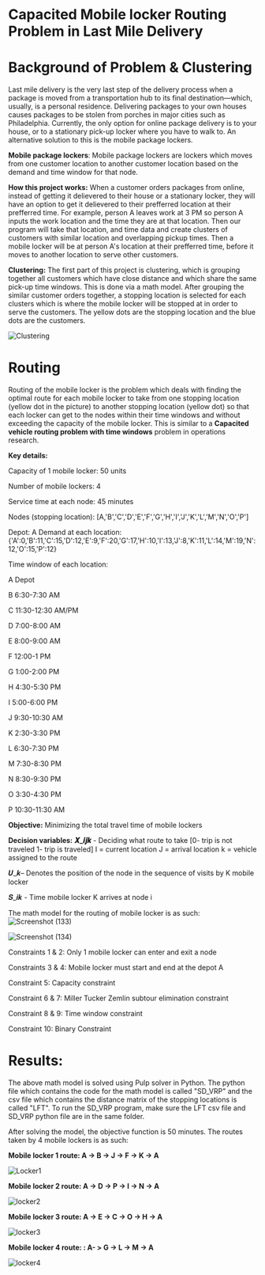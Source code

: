 # Capacited Mobile locker Routing Problem in Last Mile Delivery

# Background of Problem & Clustering
Last mile delivery is the very last step of the delivery process when a package is moved from a transportation hub to its final destination—which, usually, is a personal residence. Delivering packages to your own houses causes packages to be stolen from porches in major cities such as Philadelphia. Currently, the only option for online package delivery is to your house, or to a stationary pick-up locker where you have to walk to. An alternative solution to this is the mobile package lockers.

**Mobile package lockers**: Mobile package lockers are lockers which moves from one customer location to another customer location based on the demand and time window for that node. 

**How this project works:** 
When a customer orders packages from online, instead of getting it delievered to their house or a stationary locker, they will have an option to get it delievered to their prefferred location at their prefferred time. For example, person A leaves work at 3 PM so person A inputs the work location and the time they are at that location. Then our program will take that location, and time data and create clusters of customers with similar location and overlapping pickup times. Then a mobile locker will be at person A's location at their prefferred time, before it moves to another location to serve other customers. 

**Clustering:**
The first part of this project is clustering, which is grouping together all customers which have close distance and which share the same pick-up time windows. This is done via a math model. After grouping the similar customer orders together, a stopping location is selected for each clusters which is where the mobile locker will be stopped at in order to serve the customers. The yellow dots are the stopping location and the blue dots are the customers. 


![Clustering](https://github.com/DeepuShaji/Senior-Design/assets/93225563/f1502638-fd6d-4db8-8423-006414663397)

# Routing
Routing of the mobile locker is the problem which deals with finding the optimal route for each mobile locker to take from one stopping location (yellow dot in the picture) to another stopping location (yellow dot) so that each locker can get to the nodes within their time windows and without exceeding the capacity of the mobile locker. This is similar to a **Capacited vehicle routing problem with time windows** problem in operations research.

**Key details:**


Capacity of 1 mobile locker: 50 units


Number of mobile lockers: 4

Service time at each node: 45 minutes

Nodes (stopping location): [A,'B','C','D','E','F','G','H','I','J','K','L','M','N','O','P']


Depot: A
Demand at each location:  {'A':0,'B':11,'C':15,'D':12,'E':9,'F':20,'G':17,'H':10,'I':13,'J':8,'K':11,'L':14,'M':19,'N':12,'O':15,'P':12}



Time window of each location: 


A	Depot	


B	6:30-7:30	AM


C	11:30-12:30	AM/PM


D	7:00-8:00	AM


E	8:00-9:00	AM


F	12:00-1	PM


G	1:00-2:00	PM


H	4:30-5:30	PM


I	5:00-6:00	PM


J	9:30-10:30	AM


K	2:30-3:30	PM


L	6:30-7:30	PM


M	7:30-8:30	PM


N	8:30-9:30	PM


O	3:30-4:30	PM


P	10:30-11:30	AM


**Objective:** Minimizing the total travel time of mobile lockers



**Decision variables:** **𝑿_𝒊𝒋𝒌**  - Deciding what route to take [0- trip is not traveled 1- trip is traveled]
I = current location 
J = arrival location 
k = vehicle assigned to the route



𝑼_𝒌– Denotes the position of the node in the sequence of visits by K mobile locker




𝑺_𝒊𝒌 -  Time mobile locker K arrives at node i

The math model for the routing of mobile locker is as such: 
![Screenshot (133)](https://github.com/DeepuShaji/Senior-Design/assets/93225563/8062b75d-ce56-4679-8385-e9d5e810191a)



![Screenshot (134)](https://github.com/DeepuShaji/Senior-Design/assets/93225563/fec939a4-cafe-40f3-8fbd-90e1e3012f0c)

Constraints 1 & 2: Only 1 mobile locker can enter and exit a node 


Constraints 3 & 4: Mobile locker must start and end at the depot A


Constraint 5: Capacity constraint 


Constraint 6 & 7: Miller Tucker Zemlin subtour elimination constraint


Constraint 8 & 9: Time window constraint


Constraint 10: Binary Constraint

# Results: 
The above math model is solved using Pulp solver in Python. The python file which contains the code for the math model is called "SD_VRP" and the csv file which contains the distance matrix of the stopping locations is called "LFT". To run the SD_VRP program, make sure the LFT csv file and SD_VRP python file are in the same folder. 

After solving the model, the objective function is 50 minutes. The routes taken by 4 mobile lockers is as such: 

**Mobile locker 1 route: A -> B -> J -> F -> K -> A**


![Locker1](https://github.com/DeepuShaji/Senior-Design/assets/93225563/91e1c0ff-2686-4261-a97d-aa40096650eb)

**Mobile locker 2 route: A -> D -> P -> I -> N -> A**


![locker2](https://github.com/DeepuShaji/Senior-Design/assets/93225563/12ce14c3-6a42-419f-8872-b7a696515c92)


**Mobile locker 3 route: A -> E -> C -> O -> H -> A**


![locker3](https://github.com/DeepuShaji/Senior-Design/assets/93225563/737dfd38-44ba-4b40-8edd-5d27ed19af52)


**Mobile locker 4 route: : A- > G -> L -> M -> A**


![locker4](https://github.com/DeepuShaji/Senior-Design/assets/93225563/ae9e6e42-22d8-4d5b-9395-b73c35603b0d)

